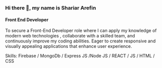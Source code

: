 ### Hi there 👋, my name is Shariar Arefin
#### Front End Developer
To secure a Front-End Developer role where I can apply my knowledge of modern web technologies , collaborate with a skilled team, and continuously improve my coding abilities. Eager to create responsive and visually appealing applications that enhance user experience.

Skills: Firebase / MongoDb / Express JS /Node JS / REACT / JS / HTML / CSS





